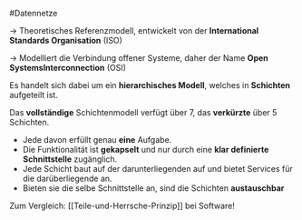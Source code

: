 #Datennetze 

-> Theoretisches Referenzmodell, entwickelt von der **International Standards Organisation** (ISO)

-> Modelliert die Verbindung offener Systeme, daher der Name **Open SystemsInterconnection** (OSI)

Es handelt sich dabei um ein **hierarchisches Modell**, welches in **Schichten** aufgeteilt ist. 

Das **vollständige** Schichtenmodell verfügt über 7, das **verkürzte** über 5 Schichten. 

- Jede davon erfüllt genau **eine** Aufgabe. 
- Die Funktionalität ist **gekapselt** und nur durch eine **klar definierte Schnittstelle** zugänglich. 
- Jede Schicht baut auf der darunterliegenden auf und bietet Services für die darüberliegende an.
- Bieten sie die selbe Schnittstelle an, sind die Schichten **austauschbar**

Zum Vergleich: [[Teile-und-Herrsche-Prinzip]] bei Software!


